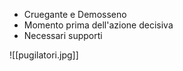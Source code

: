 - Cruegante e Demosseno
- Momento prima dell'azione decisiva
- Necessari supporti

![[pugilatori.jpg]]